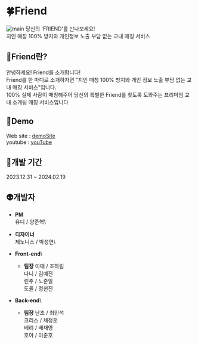 # 🍀Friend
![main](https://github.com/chr0405/js_counter/assets/129362281/022d3f4f-20e6-43eb-817e-09cb90a47ee1)
당신의 'FRIEND'를 만나보세요!\
지인 매칭 100% 방지와 개인정보 노출 부담 없는 교내 매칭 서비스

## 💚Friend란?

안녕하세요! Friend를 소개합니다!\
Friend를 한 마디로 소개하자면 "지인 매칭 100% 방지와 개인 정보 노출 부담 없는 교내 매칭 서비스"입니다.\
100% 실제 사람이 매칭해주어 당신의 특별한 Friend를 찾도록 도와주는 프리미엄 교내 소개팅 매칭 서비스입니다

## 💚Demo

Web site : [demoSite](dev--rococo-dragon-c69f42.netlify.app/)\
youtube : [youTube](https://www.youtube.com/watch?v=jvkPfVLO6fc&t=19s)

## 🧪개발 기간

2023.12.31 ~ 2024.02.19

## 👽개발자

* **PM**\
  유디 / 양준혁\
  
* **디자이너**\
  제노니스 / 박성연\
  
* **Front-end**\
  - **팀장** 이매 / 조하림\
  다니 / 김예진\
  린주 / 노준일\
  도율 / 정현진

* **Back-end**\
  - **팀장** 난초 / 최민석\
  크리스 / 채정훈\
  베리 / 배재영\
  호야 / 이준호
